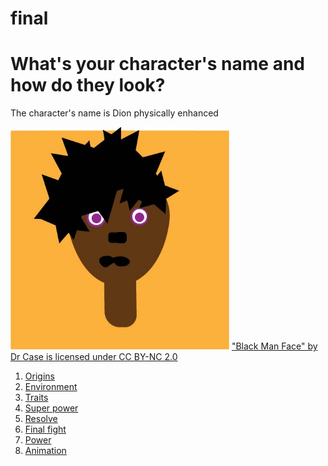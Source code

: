 # final
<!DOCTYPE html>
<html>
<head>
	<title>Home page</title>
	<link rel="stylesheet" type="text/css" href="color.css">
</head>
<body>
	<h1>What's your character's name and how do they look?</h1>
	<p>The character's name is  Dion physically enhanced</p>
<img src="images/blac.jpg" alt="black" width="350px">
<a href="https://www.flickr.com/photos/72115265@N00/503174205">"Black Man Face" by Dr Case is licensed under CC BY-NC 2.0</a>
<br>
<ol><li><a href="page2.html">Origins</a></li>
	<li><a href="page3.html">Environment</a></li>
	<li><a href="page4.html">Traits</a></li>
	<li><a href="page5.html">Super power</a></li>
	<li><a href="dion1.html">Resolve</a></li>
	<li><a href="lastfight.html">Final fight</a></li>
	<li><a href="p5.html">Power</a></li>
	<LI><a href="character.html">Animation</a></LI>
</ol>
</body>
</html>
